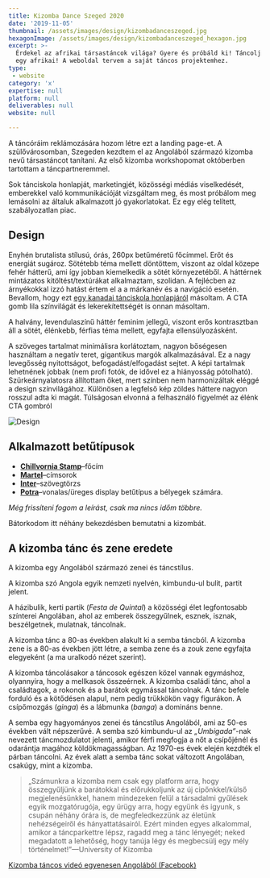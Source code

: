 ```yaml
---
title: Kizomba Dance Szeged 2020
date: '2019-11-05'
thumbnail: /assets/images/design/kizombadanceszeged.jpg
hexagonImage: /assets/images/design/kizombadanceszeged_hexagon.jpg
excerpt: >-
  Érdekel az afrikai társastáncok világa? Gyere és próbáld ki! Táncolj úgy, mint
  egy afrikai! A weboldal tervem a saját táncos projektemhez.
type:
 - website
category: 'x'
expertise: null
platform: null
deliverables: null
website: null

---
```

A táncóráim reklámozására hozom létre ezt a landing page-et. A szülővárosomban, Szegeden kezdtem el az Angolából származó kizomba nevű társastáncot tanítani. Az első kizomba workshopomat októberben tartottam a táncpartneremmel.

Sok tánciskola honlapját, marketingjét, közösségi médiás viselkedését, emberekkel való kommunikációját vizsgáltam meg, és most próbálom meg lemásolni az általuk alkalmazott jó gyakorlatokat. Ez egy elég telített, szabályozatlan piac.

## Design
Enyhén brutalista stílusú, órás, 260px betűméretű főcímmel. Erőt és energiát sugároz. Sötétebb téma mellett döntöttem, viszont az oldal közepe fehér hátterű, ami így jobban kiemelkedik a sötét környezetéből. A háttérnek mintázatos kitöltést/textúrákat alkalmaztam, szolidan. A fejlécben az árnyékokkal izzó hatást értem el a a márkanév és a navigáció esetén. Bevallom, hogy ezt [egy kanadai tánciskola honlapjáról](http://www.kizombacanada.ca/) másoltam. A CTA gomb lila színvilágát és lekerekítettségét is onnan másoltam.

A halvány, levendulaszínű háttér feminim jellegű, viszont erős kontrasztban áll a sötét, élénkebb, férfias téma mellett, egyfajta ellensúlyozásként.

A szöveges tartalmat minimálisra korlátoztam, nagyon bőségesen használtam a negatív teret, gigantikus margók alkalmazásával. Ez a nagy levegősség nyitottságot, befogadást/elfogadást sejtet. A képi tartalmak lehetnének jobbak (nem profi fotók, de idővel ez a hiányosság pótolható). Szürkeárnyalatosra állítottam őket, mert színben nem harmonizáltak eléggé a design színvilágához. Különösen a legfelső kép zöldes háttere nagyon rosszul adta ki magát. Túlságosan elvonná a felhasználó figyelmét az élénk CTA gombról 


![Design](https://mir-s3-cdn-cf.behance.net/project_modules/max_1200/90a29d87213069.5dbe1337e5ef0.png)

## Alkalmazott betűtípusok
* [**Chillvornia Stamp**](https://creativemarket.com/Martype.Co/3690267-Chillvornia-Stamp)–főcím
* [**Martel**](https://fonts.google.com/specimen/Martel)–címsorok
* [**Inter**](https://rsms.me/inter/)–szövegtörzs
* [**Potra**](https://www.dafont.com/potra.font)–vonalas/üreges display betűtípus a bélyegek számára.

*Még frissíteni fogom a leírást, csak ma nincs időm többre.*


Bátorkodom itt néhány bekezdésben bemutatni a kizombát.

## A kizomba tánc és zene eredete

A kizomba egy Angolából származó zenei és táncstílus.

A kizomba szó Angola egyik nemzeti nyelvén, kimbundu-ul bulit, partit jelent.

A házibulik, kerti partik (*Festa de Quintal*) a közösségi élet legfontosabb színterei Angolában, ahol az emberek összegyűlnek, esznek, isznak, beszélgetnek, mulatnak, táncolnak.

A kizomba tánc a 80-as években alakult ki a semba táncból. A kizomba zene is a 80-as években jött létre, a semba zene és a zouk zene egyfajta elegyeként (a ma uralkodó nézet szerint).

A kizomba táncolásakor a táncosok egészen közel vannak egymáshoz, olyannyira, hogy a mellkasok összeérnek. A kizomba családi tánc, ahol a családtagok, a rokonok és a barátok egymással táncolnak. A tánc befele forduló és a kötődésen alapul, nem pedig trükkökön vagy figurákon. A csípőmozgás (*ginga*) és a lábmunka (*banga*) a domináns benne.

A semba egy hagyományos zenei és táncstílus Angolából, ami az 50-es években vált népszerűvé. A semba szó kimbundu-ul az *„Umbigada”*-nak nevezett táncmozdulatot jelenti, amikor férfi megfogja a nőt a csípőjénél és odarántja magához köldökmagasságban. Az 1970-es évek elején kezdték el párban táncolni. Az évek alatt a semba tánc sokat változott Angolában, csakúgy, mint a kizomba.

> „Számunkra a kizomba nem csak egy platform arra, hogy összegyűljünk a barátokkal és előrukkoljunk az új cipőnkkel/külső megjelenésünkkel, hanem mindezeken felül a társadalmi gyűlések egyik mozgatórugója, egy ürügy arra, hogy együnk és igyunk, s csupán néhány órára is, de megfeledkezzünk az életünk nehézségeiről és hányattatásairól. Ezért minden egyes alkalommal, amikor a táncparkettre lépsz, ragadd meg a tánc lényegét; neked megadatott a lehetőség, hogy tanúja légy és megbecsülj egy mély történelmet!”—University of Kizomba

[Kizomba táncos videó egyenesen Angolából (Facebook)](https://www.facebook.com/jamaica.negro/videos/1212812535477624/)
